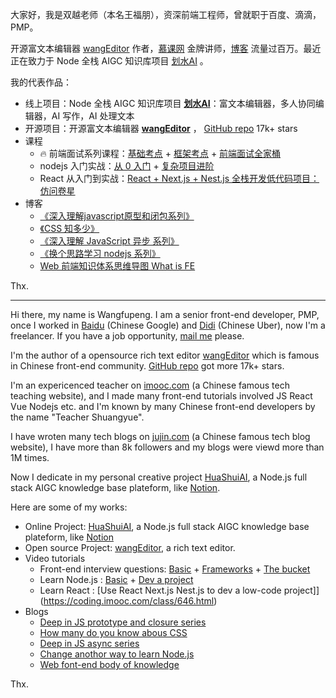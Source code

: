大家好，我是双越老师（本名王福朋），资深前端工程师，曾就职于百度、滴滴，PMP。

开源富文本编辑器 [wangEditor](https://www.wangeditor.com/) 作者，[慕课网](https://www.imooc.com/t/4427201) 金牌讲师，[博客](https://juejin.cn/user/1714893868765373) 流量过百万。最近正在致力于 Node 全栈 AIGC 知识库项目 [划水AI](https://www.huashuiai.com/) 。

我的代表作品：

- 线上项目：Node 全栈 AIGC 知识库项目 **[划水AI](https://www.huashuiai.com/)**：富文本编辑器，多人协同编辑器，AI 写作，AI 处理文本
- 开源项目：开源富文本编辑器 **[wangEditor](https://www.wangeditor.com/)** ， [GitHub repo](https://github.com/wangeditor-team/wangEditor) 17k+ stars
- 课程
  - 🔥 前端面试系列课程：[基础考点](https://coding.imooc.com/class/400.html) + [框架考点](https://coding.imooc.com/class/419.html) + [前端面试全家桶](https://coding.imooc.com/class/613.html)
  - nodejs 入门实战：[从 0 入门](https://coding.imooc.com/class/320.html) + [复杂项目进阶](https://coding.imooc.com/class/388.html)
  - React 从入门到实战：[React + Next.js + Nest.js 全栈开发低代码项目：仿问卷星](https://coding.imooc.com/class/646.html)
- 博客
  - [《深入理解javascript原型和闭包系列》](https://www.cnblogs.com/wangfupeng1988/p/4001284.html)
  - [《CSS 知多少》](https://www.cnblogs.com/wangfupeng1988/p/4325007.html)
  - [《深入理解 JavaScript 异步 系列》](https://github.com/wangfupeng1988/js-async-tutorial)
  - [《换个思路学习 nodejs 系列》](https://github.com/wangfupeng1988/node-tutorial)
  - [Web 前端知识体系思维导图 What is FE](https://github.com/wangfupeng1988/what-is-fe)

Thx.

---

Hi there, my name is Wangfupeng. I am a senior front-end developer, PMP, once I worked in [Baidu](https://www.baidu.com/) (Chinese Google) and [Didi](https://www.xiaojukeji.com/) (Chinese Uber), now I'm a freelancer. If you have a job opportunity, [mail me](wangfupeng1988@163.com) please.

I'm the author of a opensource rich text editor [wangEditor](https://www.wangeditor.com/) which is famous in Chinese front-end community. [GitHub repo](https://github.com/wangeditor-team/wangEditor) got more 17k+ stars.

I'm an expericenced teacher on [imooc.com](https://www.imooc.com/) (a Chinese famous tech teaching website), and I made many front-end tutorials involved JS React Vue Nodejs etc. and I'm known by many Chinese front-end developers by the name "Teacher Shuangyue".

I have wroten many tech blogs on [jujin.com](https://juejin.cn/user/1714893868765373) (a Chinese famous tech blog website), I have more than 8k followers and my blogs were viewd more than 1M times.

Now I dedicate in my personal creative project [HuaShuiAI](https://www.huashuiai.com/), a Node.js full stack AIGC knowledge base plateform, like [Notion](notion.com).

Here are some of my works:

- Online Project: [HuaShuiAI](https://www.huashuiai.com/), a Node.js full stack AIGC knowledge base plateform, like [Notion](notion.com)
- Open source Project: [wangEditor](https://www.wangeditor.com/), a rich text editor.
- Video tutorials
  - Front-end interview questions: [Basic](https://coding.imooc.com/class/400.html) + [Frameworks](https://coding.imooc.com/class/419.html) + [The bucket](https://coding.imooc.com/class/613.html)
  - Learn Node.js : [Basic](https://coding.imooc.com/class/320.html) + [Dev a project](https://coding.imooc.com/class/388.html)
  - Learn React : [Use React Next.js Nest.js to dev a low-code project]](https://coding.imooc.com/class/646.html)
- Blogs
  - [Deep in JS prototype and closure series](https://www.cnblogs.com/wangfupeng1988/p/4001284.html)
  - [How many do you know abous CSS](https://www.cnblogs.com/wangfupeng1988/p/4325007.html)
  - [Deep in JS async series](https://github.com/wangfupeng1988/js-async-tutorial)
  - [Change anothor way to learn Node.js](https://github.com/wangfupeng1988/node-tutorial)
  - [Web font-end body of knowledge](https://github.com/wangfupeng1988/what-is-fe)

Thx.
